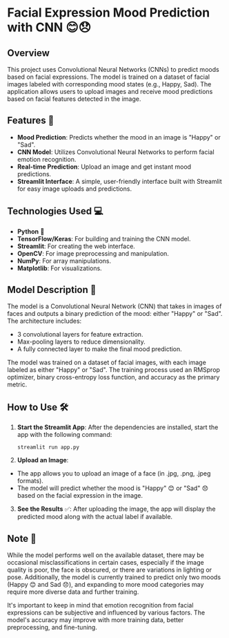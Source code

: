 # Facial Expression Mood Prediction with CNN 😊😞

## Overview
This project uses Convolutional Neural Networks (CNNs) to predict moods based on facial expressions. The model is trained on a dataset of facial images labeled with corresponding mood states (e.g., Happy, Sad). The application allows users to upload images and receive mood predictions based on facial features detected in the image.

## Features 🚀
- **Mood Prediction**: Predicts whether the mood in an image is "Happy" or "Sad".
- **CNN Model**: Utilizes Convolutional Neural Networks to perform facial emotion recognition.
- **Real-time Prediction**: Upload an image and get instant mood predictions.
- **Streamlit Interface**: A simple, user-friendly interface built with Streamlit for easy image uploads and predictions.

## Technologies Used 💻
- **Python** 🐍
- **TensorFlow/Keras**: For building and training the CNN model.
- **Streamlit**: For creating the web interface.
- **OpenCV**: For image preprocessing and manipulation.
- **NumPy**: For array manipulations.
- **Matplotlib**: For visualizations.

## Model Description 🧠
The model is a Convolutional Neural Network (CNN) that takes in images of faces and outputs a binary prediction of the mood: either "Happy" or "Sad". The architecture includes:

- 3 convolutional layers for feature extraction.
- Max-pooling layers to reduce dimensionality.
- A fully connected layer to make the final mood prediction.

The model was trained on a dataset of facial images, with each image labeled as either "Happy" or "Sad". The training process used an RMSprop optimizer, binary cross-entropy loss function, and accuracy as the primary metric.

## How to Use 🛠️

1. **Start the Streamlit App**:
   After the dependencies are installed, start the app with the following command:

   ```
   streamlit run app.py
   ```

   
2. **Upload an Image**:

- The app allows you to upload an image of a face (in .jpg, .png, .jpeg formats).
- The model will predict whether the mood is "Happy" 😊 or "Sad" 😞 based on the facial expression in the image.

3. **See the Results** ✅: After uploading the image, the app will display the predicted mood along with the actual label if available.

## Note 📌
While the model performs well on the available dataset, there may be occasional misclassifications in certain cases, especially if the image quality is poor, the face is obscured, or there are variations in lighting or pose. Additionally, the model is currently trained to predict only two moods (Happy 😊 and Sad 😞), and expanding to more mood categories may require more diverse data and further training.

It's important to keep in mind that emotion recognition from facial expressions can be subjective and influenced by various factors. The model's accuracy may improve with more training data, better preprocessing, and fine-tuning.

